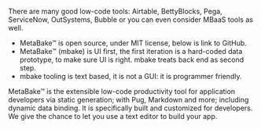 

There are many good low-code tools: Airtable, BettyBlocks, Pega, ServiceNow, OutSystems, Bubble or you can even consider MBaaS tools as well. 

- MetaBake&trade; is open source, under MIT license, below is link to GitHub.
- MetaBake&trade; (mbake) is UI first, the first iteration is a hard-coded data prototype, to make sure UI is right. mbake treats back end as second step.
- mbake tooling is text based, it is not a GUI: it is programmer friendly. 

MetaBake&trade; is the extensible low-code productivity tool for application developers via static generation; with Pug, Markdown and more; including dynamic data binding. It is specifically built and customized for developers. We give the chance to let you use a text editor to build your app.


